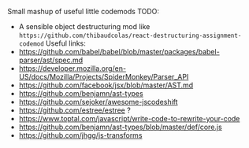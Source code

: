 Small mashup of useful little codemods
TODO:
- A sensible object destructuring mod like
`https://github.com/thibaudcolas/react-destructuring-assignment-codemod`
Useful links:
- https://github.com/babel/babel/blob/master/packages/babel-parser/ast/spec.md
- https://developer.mozilla.org/en-US/docs/Mozilla/Projects/SpiderMonkey/Parser_API
- https://github.com/facebook/jsx/blob/master/AST.md
- https://github.com/benjamn/ast-types
- https://github.com/sejoker/awesome-jscodeshift
- https://github.com/estree/estree ?
- https://www.toptal.com/javascript/write-code-to-rewrite-your-code
- https://github.com/benjamn/ast-types/blob/master/def/core.js
- https://github.com/jhgg/js-transforms
